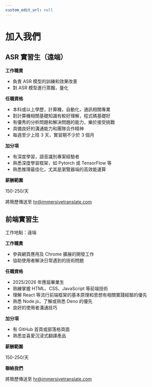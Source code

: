 ```yaml
---
custom_edit_url: null
---
```


# 加入我們

## ASR 實習生（遠端）

**工作職責**

- 負責 ASR 模型的訓練和效果改善
- 對 ASR 模型進行蒸餾，量化

**任職資格**

- 本科或以上學歷，計算機，自動化，通訊相關專業
- 對計算機相關基礎知識有較好理解，程式碼基礎好
- 有優秀的分析問題和解決問題的能力，樂於接受挑戰
- 具備良好的溝通能力和團隊合作精神
- 每週至少上班 3 天，實習期不少於 3 個月

**加分項**

- 有深度學習，語音識別專案經驗者
- 熟悉深度學習框架，如 Pytorch 或 TensorFlow 等
- 熟悉推理最佳化，尤其是瀏覽器端的高效能運算

**薪酬範圍**

150-250/天

將簡歷傳送至 [hr@immersivetranslate.com](mailto:hr@immersivetranslate.com)

## 前端實習生

工作地點：遠端

**工作職責**

- 參與網頁應用及 Chrome 擴展的開發工作
- 協助使用者解決日常遇到的技術問題

**任職資格**

- 2025/2026 年應屆畢業生
- 熟練掌握 HTML、CSS、JavaScript 等前端技術
- 理解 React 等流行前端框架的基本原理和思想有相關實踐經驗的優先
- 熟悉 Node.js，了解或熟悉 Deno 的優先
- 良好的使用者溝通技巧

**加分項**

- 有 GitHub 首頁或部落格頁面
- 熟悉並喜愛沉浸式翻譯產品

**薪酬範圍**

150-250/天

**聯絡我們**

將簡歷傳送至 [hr@immersivetranslate.com](mailto:hr@immersivetranslate.com)
